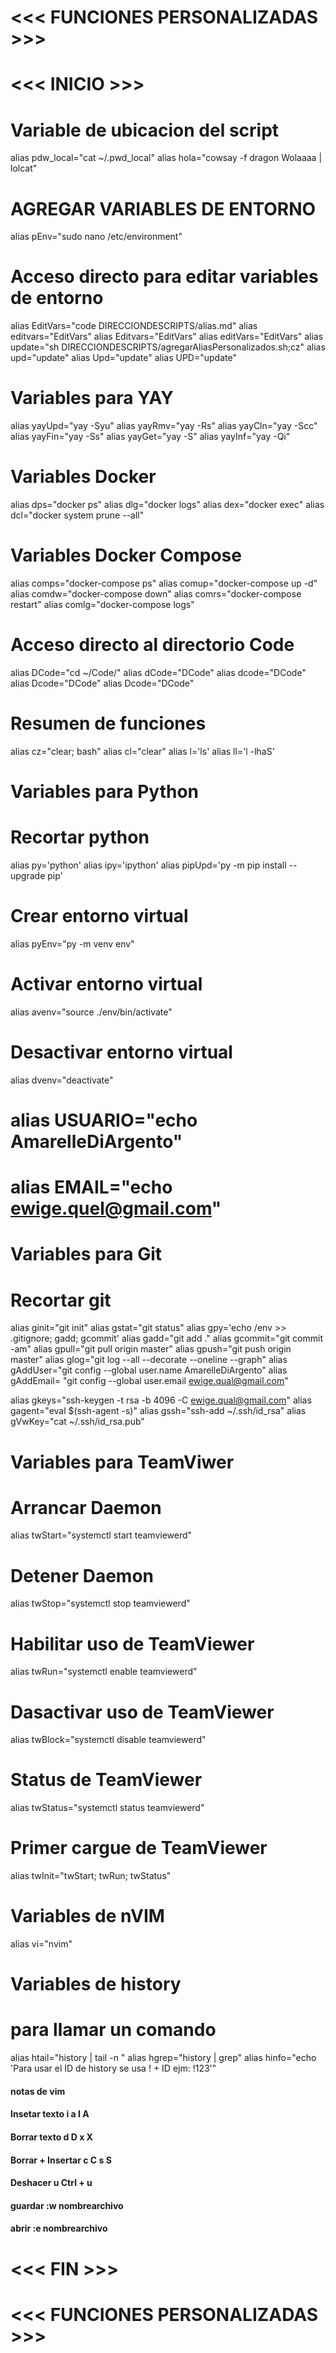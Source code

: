 # <<< FUNCIONES PERSONALIZADAS >>>
# <<< INICIO >>>

# Variable de ubicacion del script
alias pdw_local="cat ~/.pwd_local"
alias hola="cowsay -f dragon Wolaaaa | lolcat"

# AGREGAR VARIABLES DE ENTORNO
alias pEnv="sudo nano /etc/environment"

# Acceso directo para editar variables de entorno
alias EditVars="code DIRECCIONDESCRIPTS/alias.md"
alias editvars="EditVars"
alias Editvars="EditVars"
alias editVars="EditVars"
alias update="sh DIRECCIONDESCRIPTS/agregarAliasPersonalizados.sh;cz"
alias upd="update"
alias Upd="update"
alias UPD="update"

# Variables para YAY
alias yayUpd="yay -Syu"
alias yayRmv="yay -Rs"
alias yayCln="yay -Scc"
alias yayFin="yay -Ss"
alias yayGet="yay -S"
alias yayInf="yay -Qi"

# Variables Docker
alias dps="docker ps"
alias dlg="docker logs"
alias dex="docker exec"
alias dcl="docker system prune --all"

# Variables Docker Compose
alias comps="docker-compose ps"
alias comup="docker-compose up -d"
alias comdw="docker-compose down"
alias comrs="docker-compose restart"
alias comlg="docker-compose logs"

# Acceso directo al directorio Code
alias DCode="cd ~/Code/"
alias dCode="DCode"
alias dcode="DCode"
alias Dcode="DCode"
alias Dcode="DCode"

# Resumen de funciones
alias cz="clear; bash"
alias cl="clear"
alias l='ls'
alias ll='l -lhaS'

# Variables para Python
# Recortar python
alias py='python'
alias ipy='ipython'
alias pipUpd='py -m pip install --upgrade pip'

# Crear entorno virtual 
alias pyEnv="py -m venv env"
# Activar entorno virtual
alias avenv="source ./env/bin/activate"
# Desactivar entorno virtual
alias dvenv="deactivate"


# alias USUARIO="echo AmarelleDiArgento"
# alias EMAIL="echo ewige.quel@gmail.com"

# Variables para Git
# Recortar git
alias ginit="git init"
alias gstat="git status"
alias gpy='echo /env >> .gitignore; gadd; gcommit' 
alias gadd="git add ."
alias gcommit="git commit -am" 
alias gpull="git pull origin master"
alias gpush="git push origin master"
alias glog="git log --all --decorate --oneline --graph"
alias gAddUser="git config --global user.name AmarelleDiArgento"
alias gAddEmail= "git config --global user.email ewige.qual@gmail.com"

alias gkeys="ssh-keygen -t rsa -b 4096 -C ewige.qual@gmail.com"
alias gagent="eval $(ssh-agent -s)"
alias gssh="ssh-add ~/.ssh/id_rsa"
alias gVwKey="cat ~/.ssh/id_rsa.pub"

# Variables para TeamViwer
# Arrancar Daemon
alias twStart="systemctl start teamviewerd"
# Detener Daemon
alias twStop="systemctl stop teamviewerd"
# Habilitar uso de TeamViewer
alias twRun="systemctl enable teamviewerd"
# Dasactivar uso de TeamViewer
alias twBlock="systemctl disable teamviewerd"
# Status de TeamViewer
alias twStatus="systemctl status teamviewerd"
# Primer cargue de  TeamViewer
alias twInit="twStart; twRun; twStatus"

# Variables de nVIM
alias vi="nvim"

# Variables de history
# para llamar un comando 
alias htail="history | tail -n "
alias hgrep="history | grep"
alias hinfo="echo 'Para usar el ID de history se usa ! + ID ejm: !123'"

#### notas de vim
#### Insetar texto i a I A
#### Borrar texto d D x X
#### Borrar + Insertar c C s S
#### Deshacer u Ctrl + u
#### guardar :w nombrearchivo
#### abrir :e nombrearchivo 


# <<< FIN >>>
# <<< FUNCIONES PERSONALIZADAS >>>